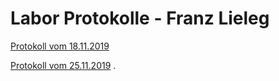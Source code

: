 # Labor Protokolle - Franz Lieleg

[Protokoll vom 18.11.2019](https://github.com/HTLMechatronics/m17-3ahme-la1-sx/blob/liefrm17/SxLab%20Protokolle/1.Lab_Protokoll_18.11.2019_liefrm17.md)

[Protokoll vom 25.11.2019]()
.
